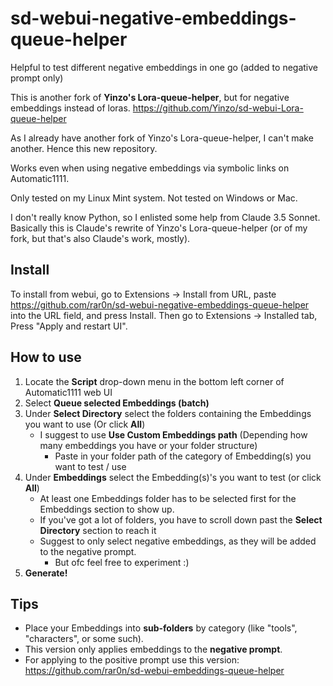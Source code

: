 # sd-webui-negative-embeddings-queue-helper
Helpful to test different negative embeddings in one go (added to negative prompt only)

This is another fork of **Yinzo's Lora-queue-helper**, but for negative embeddings instead of loras. https://github.com/Yinzo/sd-webui-Lora-queue-helper

As I already have another fork of Yinzo's Lora-queue-helper, I can't make another. Hence this new repository.

Works even when using negative embeddings via symbolic links on Automatic1111.

Only tested on my Linux Mint system. Not tested on Windows or Mac.

I don't really know Python, so I enlisted some help from Claude 3.5 Sonnet. Basically this is Claude's rewrite of Yinzo's Lora-queue-helper (or of my fork, but that's also Claude's work, mostly).

## Install
To install from webui, go to Extensions -> Install from URL, paste https://github.com/rar0n/sd-webui-negative-embeddings-queue-helper into the URL field, and press Install.
Then go to Extensions -> Installed tab, Press "Apply and restart UI".

## How to use
1. Locate the **Script** drop-down menu in the bottom left corner of Automatic1111 web UI
2. Select **Queue selected Embeddings (batch)**
3. Under **Select Directory** select the folders containing the Embeddings you want to use (Or click **All**)
   + I suggest to use **Use Custom Embeddings path** (Depending how many embeddings you have or your folder structure)
      + Paste in your folder path of the category of Embedding(s) you want to test / use
4. Under **Embeddings** select the Embedding(s)'s you want to test (or click **All**)
   + At least one Embeddings folder has to be selected first for the Embeddings section to show up.
   + If you've got a lot of folders, you have to scroll down past the **Select Directory** section to reach it
   + Suggest to only select negative embeddings, as they will be added to the negative prompt.
      + But ofc feel free to experiment :)
5. **Generate!**

## Tips

- Place your Embeddings into **sub-folders** by category (like "tools", "characters", or some such).
- This version only applies embeddings to the **negative prompt**.
- For applying to the positive prompt use this version: https://github.com/rar0n/sd-webui-embeddings-queue-helper
